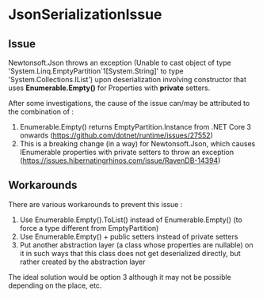 # JsonSerializationIssue

## Issue
Newtonsoft.Json throws an exception (Unable to cast object of type 'System.Linq.EmptyPartition`1[System.String]' to type 'System.Collections.IList') upon deserialization involving constructor that uses **Enumerable.Empty<T>()** for Properties with **private** setters.

After some investigations, the cause of the issue can/may be attributed to the combination of :
1. Enumerable.Empty<T>() returns EmptyPartition<T>.Instance from .NET Core 3 onwards (https://github.com/dotnet/runtime/issues/27552)
2. This is a breaking change (in a way) for Newtonsoft.Json, which causes IEnumerable<T> properties with private setters to throw an exception (https://issues.hibernatingrhinos.com/issue/RavenDB-14394) 

## Workarounds
There are various workarounds to prevent this issue :
1. Use Enumerable.Empty<T>().ToList() instead of Enumerable.Empty<T>() (to force a type different from EmptyPartition)
2. Use Enumerable.Empty<T>() + public setters instead of private setters
3. Put another abstraction layer (a class whose properties are nullable) on it in such ways that this class does not get deserialized directly, but rather created by the abstraction layer

The ideal solution would be option 3 although it may not be possible depending on the place, etc.
